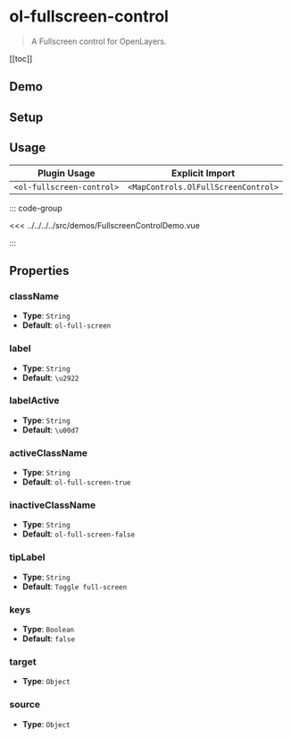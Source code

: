 # ol-fullscreen-control

> A Fullscreen control for OpenLayers.

[[toc]]

## Demo

<script setup lang="ts">
import FullscreenControlDemo from "@demos/FullscreenControlDemo.vue"
</script>
<ClientOnly>
<FullscreenControlDemo />
</ClientOnly>

## Setup

<!--@include: ../../mapcontrols.plugin.md-->

## Usage

| Plugin Usage              |           Explicit Import           |
| ------------------------- | :---------------------------------: |
| `<ol-fullscreen-control>` | `<MapControls.OlFullScreenControl>` |

::: code-group

<<< ../../../../src/demos/FullscreenControlDemo.vue

:::

## Properties

### className

- **Type**: `String`
- **Default**: `ol-full-screen`

### label

- **Type**: `String`
- **Default**: `\u2922`

### labelActive

- **Type**: `String`
- **Default**: `\u00d7`

### activeClassName

- **Type**: `String`
- **Default**: `ol-full-screen-true`

### inactiveClassName

- **Type**: `String`
- **Default**: `ol-full-screen-false`

### tipLabel

- **Type**: `String`
- **Default**: `Toggle full-screen`

### keys

- **Type**: `Boolean`
- **Default**: `false`

### target

- **Type**: `Object`

### source

- **Type**: `Object`
